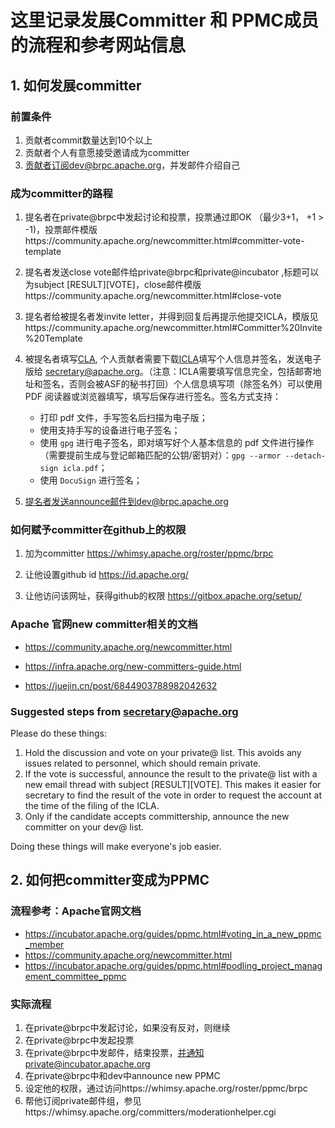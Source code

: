 # 这里记录发展Committer 和 PPMC成员的流程和参考网站信息

## 1. 如何发展committer

### 前置条件
1. 贡献者commit数量达到10个以上
2. 贡献者个人有意愿接受邀请成为committer
3. 贡献者订阅dev@brpc.apache.org，并发邮件介绍自己

### 成为committer的路程
1. 提名者在private@brpc中发起讨论和投票，投票通过即OK （最少3+1， +1 > -1)，投票邮件模版https://community.apache.org/newcommitter.html#committer-vote-template
2. 提名者发送close vote邮件给private@brpc和private@incubator ,标题可以为subject [RESULT][VOTE]，close邮件模版https://community.apache.org/newcommitter.html#close-vote
3. 提名者给被提名者发invite letter，并得到回复后再提示他提交ICLA，模版见https://community.apache.org/newcommitter.html#Committer%20Invite%20Template
4. 被提名者填写[CLA](https://www.apache.org/licenses/contributor-agreements.html), 个人贡献者需要下载[ICLA](https://www.apache.org/licenses/icla.pdf)填写个人信息并签名，发送电子版给 secretary@apache.org。（注意：ICLA需要填写信息完全，包括邮寄地址和签名，否则会被ASF的秘书打回）个人信息填写项（除签名外）可以使用 PDF 阅读器或浏览器填写，填写后保存进行签名。签名方式支持：
   - 打印 pdf 文件，手写签名后扫描为电子版；
   - 使用支持手写的设备进行电子签名；
   - 使用 `gpg` 进行电子签名，即对填写好个人基本信息的 pdf 文件进行操作（需要提前生成与登记邮箱匹配的公钥/密钥对）：`gpg --armor --detach-sign icla.pdf`；
   - 使用 `DocuSign` 进行签名；

5. 提名者发送announce邮件到dev@brpc.apache.org 


### 如何赋予committer在github上的权限

1. 加为committer
https://whimsy.apache.org/roster/ppmc/brpc

2. 让他设置github id
https://id.apache.org/

3. 让他访问该网址，获得github的权限
https://gitbox.apache.org/setup/


###  Apache 官网new committer相关的文档

* https://community.apache.org/newcommitter.html

* https://infra.apache.org/new-committers-guide.html

* https://juejin.cn/post/6844903788982042632

### Suggested steps from secretary@apache.org
Please do these things:

1. Hold the discussion and vote on your private@ list. This avoids any issues related to personnel, which should remain private.
2. If the vote is successful, announce the result to the private@ list with a new email thread with subject [RESULT][VOTE]. This makes it easier for secretary to find the result of the vote in order to request the account at the time of the filing of the ICLA.
3. Only if the candidate accepts committership, announce the new committer on your dev@ list.

Doing these things will make everyone's job easier.



## 2. 如何把committer变成为PPMC

### 流程参考：Apache官网文档
* https://incubator.apache.org/guides/ppmc.html#voting_in_a_new_ppmc_member
* https://community.apache.org/newcommitter.html
* https://incubator.apache.org/guides/ppmc.html#podling_project_management_committee_ppmc

### 实际流程
1. 在private@brpc中发起讨论，如果没有反对，则继续
2. 在private@brpc中发起投票
3. 在private@brpc中发邮件，结束投票，并通知private@incubator.apache.org
4. 在private@brpc中和dev中announce new PPMC
5. 设定他的权限，通过访问https://whimsy.apache.org/roster/ppmc/brpc
6. 帮他订阅private邮件组，参见https://whimsy.apache.org/committers/moderationhelper.cgi

